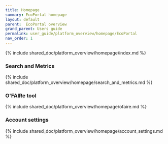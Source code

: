 ```yaml
---
title: Homepage
summary: EcoPortal homepage
layout: default
parent:  EcoPortal overview
grand_parent: Users guide
permalink: user_guide/platform_overview/homepage/EcoPortal
nav_order: 1
---
```




{% include shared_doc/platform_overview/homepage/index.md  %}

### Search and Metrics
{% include shared_doc/platform_overview/homepage/search_and_metrics.md  %}

### O'FAIRe tool
{% include shared_doc/platform_overview/homepage/ofaire.md  %}

### Account settings
{% include shared_doc/platform_overview/homepage/account_settings.md  %}

